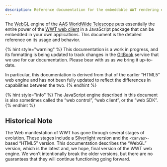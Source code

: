 ```yaml
---
description: Reference documentation for the embeddable WWT rendering engine.
---
```


The [WebGL] engine of the [AAS](https://aas.org/) [WorldWide Telescope] puts
essentially the entire power of the [WWT web client] in a JavaScript package
that can be embedded in your own applications. This document is the detailed
reference on its usage and behavior.

[WebGL]: https://www.khronos.org/webgl/
[WorldWide Telescope]: http://www.worldwidetelescope.org/
[WWT web client]: http://www.worldwidetelescope.org/webclient/

{% hint style="warning" %}
This documentation is a work in progress, and its formatting is being updated
to track changes in the [GitBook] service that we use for our documentation.
Please bear with us as we bring it up-to-date.

In particular, this documentation is derived from that of the earlier “HTML5”
web engine and has not been fully updated to reflect the differences in
capabilities between the two.
{% endhint %}

[GitBook]: https://docs.gitbook.com/

{% hint style="info" %}
The JavaScript engine described in this document is also sometimes called the
“web control”, “web client”, or the “web SDK”.
{% endhint %}


## Historical Note

The Web manifestation of WWT has gone through several stages of evolution.
These stages include a [Silverlight] version and the `<canvas>`-based “HTML5”
version. This documentation describes the “WebGL” version, which is the latest
and, we hope, final version of the WWT web engine. We won’t intentionally
break the older versions, but there are no guarantees that they will continue
functioning going forward.

[Silverlight]: https://www.microsoft.com/silverlight/
